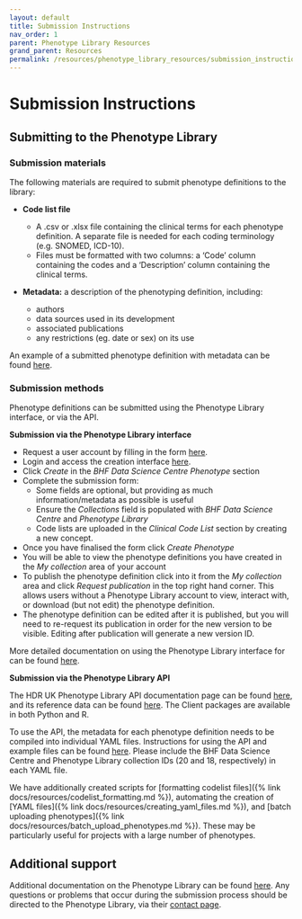 ```yaml
---
layout: default
title: Submission Instructions
nav_order: 1
parent: Phenotype Library Resources
grand_parent: Resources
permalink: /resources/phenotype_library_resources/submission_instructions
---
```


# Submission Instructions

## Submitting to the Phenotype Library
### Submission materials
The following materials are required to submit phenotype definitions to the library:
- **Code list file**
    - A .csv or .xlsx file containing the clinical terms for each phenotype definition. A separate file is needed for each coding terminology (e.g. SNOMED, ICD-10).
    - Files must be formatted with two columns: a ‘Code’ column containing the codes and a ‘Description’ column containing the clinical terms. 
  
-	**Metadata:** a description of the phenotyping definition, including:
    - authors
    - data sources used in its development
    - associated publications
    - any restrictions (eg. date or sex) on its use
  
An example of a submitted phenotype definition with metadata can be found <a href="https://phenotypes.healthdatagateway.org/HDRUK/phenotypes/PH11/version/22/detail/" target="_blank">here</a>.

### Submission methods
Phenotype definitions can be submitted using the Phenotype Library interface, or via the API. 

 **Submission via the Phenotype Library interface** 
- Request a user account by filling in the form <a href="https://phenotypes.healthdatagateway.org/contact-us/" target="_blank">here</a>.
- Login and access the creation interface <a href="https://phenotypes.healthdatagateway.org/account/login/?next=/create/" target="_blank">here</a>.
- Click *Create* in the *BHF Data Science Centre Phenotype* section
- Complete the submission form:
    - Some fields are optional, but providing as much information/metadata as possible is useful
    - Ensure the *Collections* field is populated with *BHF Data Science Centre* and *Phenotype Library*
    - Code lists are uploaded in the *Clinical Code List* section by creating a new concept. 
- Once you have finalised the form click *Create Phenotype*
- You will be able to view the phenotype definitions you have created in the *My collection* area of your account
- To publish the phenotype definition click into it from the *My collection* area and click *Request publication* in the top right hand corner. This allows users without a Phenotype Library account to view, interact with, or download (but not edit) the phenotype definition.
- The phenotype definition can be edited after it is published, but you will need to re-request its publication in order for the new version to be visible. Editing after publication will generate a new version ID.

More detailed documentation on using the Phenotype Library interface for can be found <a href="https://phenotypes.healthdatagateway.org/documentation/clinical-coded-phenotype-docs" target="_blank">here</a>.

**Submission via the Phenotype Library API** 

The HDR UK Phenotype Library API documentation page can be found <a href="https://phenotypes.healthdatagateway.org/api/v1/" target="_blank">here</a>, and its reference data can be found <a href="https://phenotypes.healthdatagateway.org/reference-data/" target="_blank">here</a>. The Client packages are available in both Python and R. 

To use the API, the metadata for each phenotype definition needs to be compiled into individual YAML files. Instructions for using the API and example files can be found <a href="https://hdruk.app.box.com/folder/308903999662?s=2vr5j4tq0jerp3edpv0kewiqkr2ofu6j" target="_blank">here</a>. Please include the BHF Data Science Centre and Phenotype Library collection IDs (20 and 18, respectively) in each YAML file. 

We have additionally created scripts for [formatting codelist files]({% link docs/resources/codelist_formatting.md %}), automating the creation of [YAML files]({% link docs/resources/creating_yaml_files.md %}), and [batch uploading phenotypes]({% link docs/resources/batch_upload_phenotypes.md %}). These may be particularly useful for projects with a large number of phenotypes. 


## Additional support
Additional documentation on the Phenotype Library can be found <a href="https://github.com/SwanseaUniversityMedical/concept-library/blob/master/README.md" target="_blank">here</a>. Any questions or problems that occur during the submission process should be directed to the Phenotype Library, via their <a href="https://conceptlibrary.saildatabank.com/contact-us/" target="_blank">contact page</a>.


